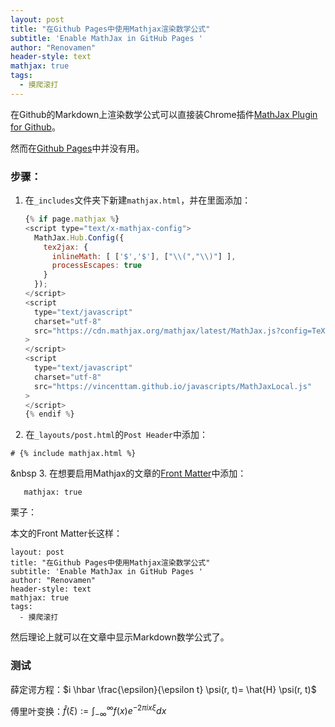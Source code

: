 ```yaml
---
layout: post
title: "在Github Pages中使用Mathjax渲染数学公式"
subtitle: 'Enable MathJax in GitHub Pages '
author: "Renovamen"
header-style: text
mathjax: true
tags:
  - 摸爬滚打
---
```


在Github的Markdown上渲染数学公式可以直接装Chrome插件[MathJax Plugin for Github](https://chrome.google.com/webstore/detail/mathjax-plugin-for-github/ioemnmodlmafdkllaclgeombjnmnbima?utm_source=chrome-app-launcher-info-dialog)。

然而在[Github Pages](https://pages.github.com)中并没有用。



### 步骤：

1. 在`_includes`文件夹下新建`mathjax.html`，并在里面添加：

   ```javascript
   {% if page.mathjax %}
   <script type="text/x-mathjax-config">
     MathJax.Hub.Config({
       tex2jax: {
         inlineMath: [ ['$','$'], ["\\(","\\)"] ],
         processEscapes: true
       }
     });
   </script>
   <script
     type="text/javascript"
     charset="utf-8"
     src="https://cdn.mathjax.org/mathjax/latest/MathJax.js?config=TeX-AMS-MML_HTMLorMML"
   >
   </script>
   <script
     type="text/javascript"
     charset="utf-8"
     src="https://vincenttam.github.io/javascripts/MathJaxLocal.js"
   >
   </script>
   {% endif %}
   ```

&nbsp;
2. 在`_layouts/post.html`的`Post Header`中添加：

   ```
   # {% include mathjax.html %}
   ```


&nbsp
3. 在想要启用Mathjax的文章的[Front Matter](https://jekyllrb.com/docs/front-matter)中添加：

   ```
      mathjax: true
   ```



   栗子：

   本文的Front Matter长这样：

   ```
   layout: post
   title: "在Github Pages中使用Mathjax渲染数学公式"
   subtitle: 'Enable MathJax in GitHub Pages '
   author: "Renovamen"
   header-style: text
   mathjax: true
   tags:
     - 摸爬滚打
   ```


然后理论上就可以在文章中显示Markdown数学公式了。



### 测试

薛定谔方程：$i \hbar \frac{\epsilon}{\epsilon t} \psi(r, t)= \hat{H} \psi(r, t)$

傅里叶变换：$\hat{f}(\xi):=\int_{-\infty}^{\infty}f(x)e^{-2 \pi  ix \xi}dx$